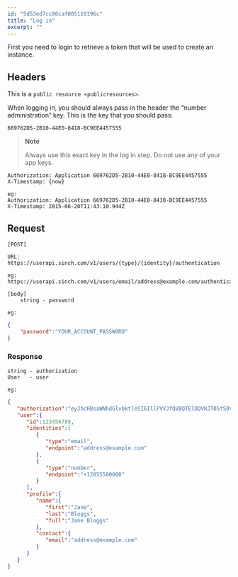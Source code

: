 ```yaml
---
id: "5d53ed7cc86caf005119196c"
title: "Log in"
excerpt: ""
---
```

First you need to login to retrieve a token that will be used to create an instance.

## Headers

This is a `public resource <publicresources>`.

When logging in, you should always pass in the header the “number administration” key. This is the key that you should pass:

    669762D5-2B10-44E0-8418-BC9EE4457555

> **Note** 
> 
> Always use this exact key in the log in step. Do not use any of your app keys.

    Authorization: Application 669762D5-2B10-44E0-8418-BC9EE4457555
    X-Timestamp: {now}
    
    eg:
    Authorization: Application 669762D5-2B10-44E0-8418-BC9EE4457555
    X-Timestamp: 2015-06-20T11:43:10.944Z

## Request

    [POST]
    
    URL:
    https://userapi.sinch.com/v1/users/{type}/{identity}/authentication
    
    eg:
    https://userapi.sinch.com/v1/users/email/address@example.com/authentication

    [body]
        string - password
    
    eg:
```json
{
    "password":"YOUR_ACCOUNT_PASSWORD"
}
```
### Response

    string - authorization
    User   - user
    
    eg:
```json
{
   "authorization":"eyJhcHBsaWNhdGlvbktleSI6IllPVVJfQVBQTElDQVRJT05fS0VZIiwiaWRlbnRpdHkiOnsidHlwZSI6ImVtYWlsIiwiZW5kcG9pbnQiOiJhZGRyZXNzQGV4YW1wbGUuY29tIn0sImNyZWF0ZWQiOiIyMDE1LTA2LTI0VDA4OjMyOjMyLjk0MTc2MDVaIn0=:Uc3UQ6tnextCCXiuieizBGNf16SDKFGFWMpu6LKbOwA=",
   "user":{
      "id":123456789,
      "identities":[
         {
            "type":"email",
            "endpoint":"address@example.com"
         },
         {
            "type":"number",
            "endpoint":"+12055500000"
         }
      ],
      "profile":{
         "name":{
            "first":"Jane",
            "last":"Bloggs",
            "full":"Jane Bloggs"
         },
         "contact":{
            "email":"address@example.com"
         }
      }
   }
}
```